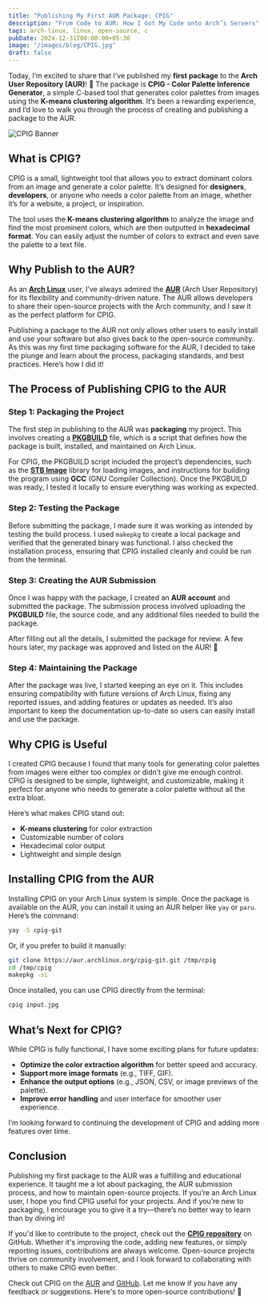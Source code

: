 ```yaml
---
title: "Publishing My First AUR Package: CPIG"
description: "From Code to AUR: How I Got My Code onto Arch’s Servers"
tags: arch-linux, linux, open-source, c
pubDate: 2024-12-31T00:00:00+05:30
image: "/images/blog/CPIG.jpg"
draft: false
---
```


Today, I’m excited to share that I’ve published my **first package** to the **Arch User Repository (AUR)**! 🎉 The package is **CPIG - Color Palette Inference Generator**, a simple C-based tool that generates color palettes from images using the **K-means clustering algorithm**. It’s been a rewarding experience, and I’d love to walk you through the process of creating and publishing a package to the AUR.

![CPIG Banner](https://nnisarg.in/images/blog/CPIG.jpg)

## What is CPIG?

CPIG is a small, lightweight tool that allows you to extract dominant colors from an image and generate a color palette. It’s designed for **designers**, **developers**, or anyone who needs a color palette from an image, whether it’s for a website, a project, or inspiration.

The tool uses the **K-means clustering algorithm** to analyze the image and find the most prominent colors, which are then outputted in **hexadecimal format**. You can easily adjust the number of colors to extract and even save the palette to a text file.

## Why Publish to the AUR?

As an [**Arch Linux**](https://archlinux.org/) user, I’ve always admired the [**AUR**](https://aur.archlinux.org/) (Arch User Repository) for its flexibility and community-driven nature. The AUR allows developers to share their open-source projects with the Arch community, and I saw it as the perfect platform for CPIG.

Publishing a package to the AUR not only allows other users to easily install and use your software but also gives back to the open-source community. As this was my first time packaging software for the AUR, I decided to take the plunge and learn about the process, packaging standards, and best practices. Here’s how I did it!

## The Process of Publishing CPIG to the AUR

### Step 1: Packaging the Project

The first step in publishing to the AUR was **packaging** my project. This involves creating a [**PKGBUILD**](https://github.com/nnisarggada/cpig/blob/master/PKGBUILD) file, which is a script that defines how the package is built, installed, and maintained on Arch Linux.

For CPIG, the PKGBUILD script included the project’s dependencies, such as the [**STB Image**](https://github.com/nothings/stb/blob/master/stb_image.h) library for loading images, and instructions for building the program using **GCC** (GNU Compiler Collection). Once the PKGBUILD was ready, I tested it locally to ensure everything was working as expected.

### Step 2: Testing the Package

Before submitting the package, I made sure it was working as intended by testing the build process. I used `makepkg` to create a local package and verified that the generated binary was functional. I also checked the installation process, ensuring that CPIG installed cleanly and could be run from the terminal.

### Step 3: Creating the AUR Submission

Once I was happy with the package, I created an **AUR account** and submitted the package. The submission process involved uploading the **PKGBUILD** file, the source code, and any additional files needed to build the package.

After filling out all the details, I submitted the package for review. A few hours later, my package was approved and listed on the AUR! 🎉

### Step 4: Maintaining the Package

After the package was live, I started keeping an eye on it. This includes ensuring compatibility with future versions of Arch Linux, fixing any reported issues, and adding features or updates as needed. It’s also important to keep the documentation up-to-date so users can easily install and use the package.

## Why CPIG is Useful

I created CPIG because I found that many tools for generating color palettes from images were either too complex or didn’t give me enough control. CPIG is designed to be simple, lightweight, and customizable, making it perfect for anyone who needs to generate a color palette without all the extra bloat.

Here’s what makes CPIG stand out:

- **K-means clustering** for color extraction
- Customizable number of colors
- Hexadecimal color output
- Lightweight and simple design

## Installing CPIG from the AUR

Installing CPIG on your Arch Linux system is simple. Once the package is available on the AUR, you can install it using an AUR helper like `yay` or `paru`. Here’s the command:

```bash
yay -S cpig-git
```

Or, if you prefer to build it manually:

```bash
git clone https://aur.archlinux.org/cpig-git.git /tmp/cpig
cd /tmp/cpig
makepkg -si
```

Once installed, you can use CPIG directly from the terminal:

```bash
cpig input.jpg
```

## What’s Next for CPIG?

While CPIG is fully functional, I have some exciting plans for future updates:

- **Optimize the color extraction algorithm** for better speed and accuracy.
- **Support more image formats** (e.g., TIFF, GIF).
- **Enhance the output options** (e.g., JSON, CSV, or image previews of the palette).
- **Improve error handling** and user interface for smoother user experience.

I’m looking forward to continuing the development of CPIG and adding more features over time.

## Conclusion

Publishing my first package to the AUR was a fulfilling and educational experience. It taught me a lot about packaging, the AUR submission process, and how to maintain open-source projects. If you’re an Arch Linux user, I hope you find CPIG useful for your projects. And if you’re new to packaging, I encourage you to give it a try—there’s no better way to learn than by diving in!

If you'd like to contribute to the project, check out the [**CPIG repository**](https://github.com/nnisarggada/cpig) on GitHub. Whether it's improving the code, adding new features, or simply reporting issues, contributions are always welcome. Open-source projects thrive on community involvement, and I look forward to collaborating with others to make CPIG even better.

Check out CPIG on the [AUR](https://aur.archlinux.org/packages/cpig-git) and [GitHub](https://github.com/nnisarggada/cpig). Let me know if you have any feedback or suggestions. Here's to more open-source contributions! 🚀
